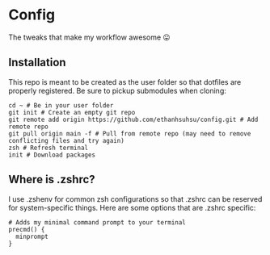 # Config
The tweaks that make my workflow awesome 😛

## Installation
This repo is meant to be created as the user folder so that dotfiles are properly registered. Be sure
to pickup submodules when cloning:
```shell
cd ~ # Be in your user folder
git init # Create an empty git repo
git remote add origin https://github.com/ethanhsuhsu/config.git # Add remote repo
git pull origin main -f # Pull from remote repo (may need to remove conflicting files and try again)
zsh # Refresh terminal
init # Download packages
```

## Where is .zshrc?
I use .zshenv for common zsh configurations so that .zshrc can be reserved for system-specific things.
Here are some options that are .zshrc specific:
```shell
# Adds my minimal command prompt to your terminal
precmd() {
  minprompt
}
